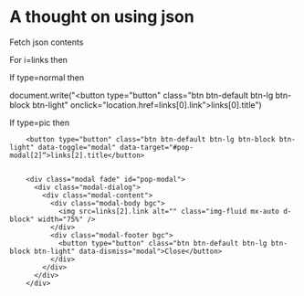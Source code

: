 # A thought on using json

Fetch json contents

For i=links then

If type=normal then

document.write("<button type="button" class="btn btn-default btn-lg btn-block btn-light" onclick="location.href=links[0].link”>links[0].title</button>")

If type=pic then

        <button type="button" class="btn btn-default btn-lg btn-block btn-light" data-toggle="modal" data-target="#pop-modal[2]“>links[2].title</button>


        <div class="modal fade" id="pop-modal">
          <div class="modal-dialog">
            <div class="modal-content">
              <div class="modal-body bgc">
                <img src=links[2].link alt="" class="img-fluid mx-auto d-block" width="75%" />
              </div>
              <div class="modal-footer bgc">
                <button type="button" class="btn btn-default btn-lg btn-block btn-light" data-dismiss="modal">Close</button>
              </div>
            </div>
          </div>
        </div>
